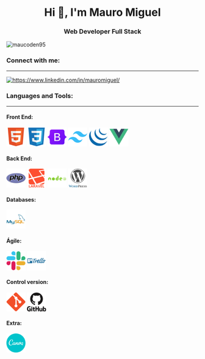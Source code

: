 <h1 align="center">Hi 👋, I'm Mauro Miguel</h1>
<h3 align="center">Web Developer Full Stack</h3>

<p align="left"> <img src="https://komarev.com/ghpvc/?username=maucoden95&label=Profile%20views&color=0e75b6&style=flat" alt="maucoden95" /> </p>

<h3 align="left">Connect with me:</h3>
<hr>
<p align="left">
<a href="https://linkedin.com/in/https://www.linkedin.com/in/mauromiguel/" target="blank"><img align="center" src="https://raw.githubusercontent.com/rahuldkjain/github-profile-readme-generator/master/src/images/icons/Social/linked-in-alt.svg" alt="https://www.linkedin.com/in/mauromiguel/" height="30" width="40" /></a>
</p>

<h3 align="left">Languages and Tools:</h3>
<hr>
<div>
  <h4 style="margin-right: 10px;">Front End:</h4>
  <img style="width: 50px;" src="https://github.com/devicons/devicon/blob/master/icons/html5/html5-original.svg">
  <img style="width: 50px;" src="https://github.com/devicons/devicon/blob/master/icons/css3/css3-original.svg">
  <img style="width: 50px;" src="https://github.com/devicons/devicon/blob/master/icons/bootstrap/bootstrap-original.svg">
  <img style="width: 50px;" src="https://github.com/devicons/devicon/blob/master/icons/tailwindcss/tailwindcss-plain.svg">
  <img style="width: 50px;" src="https://github.com/devicons/devicon/blob/master/icons/jquery/jquery-original.svg">
  <img style="width: 50px;" src="https://github.com/devicons/devicon/blob/master/icons/vuejs/vuejs-original.svg">  
</div>

<h4>Back End:</h4>
<div>
  <img style="width: 50px;" src="https://github.com/devicons/devicon/blob/master/icons/php/php-original.svg">
  <img style="width: 50px;" src="https://github.com/devicons/devicon/blob/master/icons/laravel/laravel-plain-wordmark.svg">
  <img style="width: 50px;" src="https://github.com/devicons/devicon/blob/master/icons/nodejs/nodejs-plain-wordmark.svg">
  <img style="width: 50px;" src="https://github.com/devicons/devicon/blob/master/icons/wordpress/wordpress-original.svg">
</div>

<h4>Databases:</h4>
<div>
  <img style="width: 50px;" src="https://github.com/devicons/devicon/blob/master/icons/mysql/mysql-original-wordmark.svg">
</div>

<h4>Ágile:</h4>
<div>
  <img style="width: 50px;" src="https://github.com/devicons/devicon/blob/master/icons/slack/slack-original.svg">
  <img style="width: 50px;" src="https://github.com/devicons/devicon/blob/master/icons/trello/trello-plain-wordmark.svg">
</div>

<h4>Control version:</h4>
<div>
  <img style="width: 50px;" src="https://github.com/devicons/devicon/blob/master/icons/git/git-original.svg">
  <img style="width: 50px;" src="https://github.com/devicons/devicon/blob/master/icons/github/github-original-wordmark.svg">
</div>

<h4>Extra:</h4>
<div>
  <img style="width: 50px;" src="https://github.com/devicons/devicon/blob/master/icons/canva/canva-original.svg">
</div>
